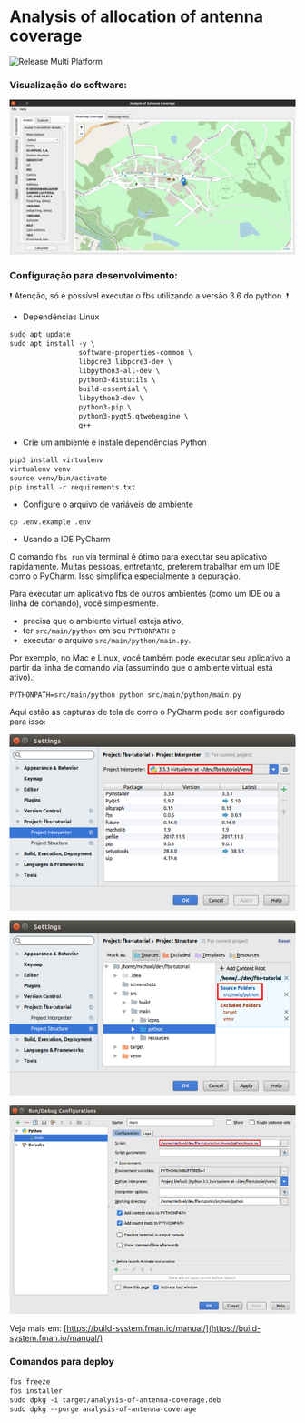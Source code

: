 # Analysis of allocation of antenna coverage

![Release Multi Platform](https://github.com/samuelterra22/Analysis-of-antenna-coverage/workflows/Release%20Multi%20Platform/badge.svg)

### Visualização do software:

![](images/main_screen.png)

### Configuração para desenvolvimento:

:exclamation: Atenção, só é possível executar o fbs utilizando a versão 3.6 do python. :exclamation:

-  Dependências Linux
```shell script
sudo apt update
sudo apt install -y \
                 software-properties-common \
                 libpcre3 libpcre3-dev \
                 libpython3-all-dev \
                 python3-distutils \
                 build-essential \
                 libpython3-dev \
                 python3-pip \
                 python3-pyqt5.qtwebengine \
                 g++ 
```

- Crie um ambiente e instale dependências Python

```shell script
pip3 install virtualenv
virtualenv venv
source venv/bin/activate
pip install -r requirements.txt
```

- Configure o arquivo de variáveis de ambiente

```shell
cp .env.example .env
```

- Usando a IDE PyCharm

O comando ``fbs run`` via terminal é ótimo para executar seu aplicativo rapidamente. 
Muitas pessoas, entretanto, preferem trabalhar em um IDE como o PyCharm. Isso simplifica especialmente a depuração.

Para executar um aplicativo fbs de outros ambientes (como um IDE ou a linha de comando), você simplesmente.

- precisa que o ambiente virtual esteja ativo,
- ter ``src/main/python`` em seu ``PYTHONPATH`` e
- executar o arquivo ``src/main/python/main.py``.

Por exemplo, no Mac e Linux, você também pode executar seu aplicativo a partir da linha de comando via (assumindo que o ambiente virtual está ativo).:

```shell
PYTHONPATH=src/main/python python src/main/python/main.py
```

Aqui estão as capturas de tela de como o PyCharm pode ser configurado para isso:

![](images/pycharm-config-1.png)

![](images/pycharm-config-2.png)

![](images/pycharm-config-3.png)

Veja mais em: [https://build-system.fman.io/manual/](https://build-system.fman.io/manual/)


### Comandos para deploy

```shell
fbs freeze
fbs installer
sudo dpkg -i target/analysis-of-antenna-coverage.deb
sudo dpkg --purge analysis-of-antenna-coverage
```

